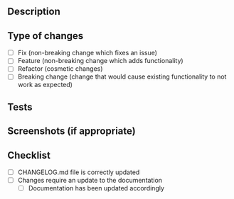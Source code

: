 ## Description
<!--- Describe your changes in detail -->

## Type of changes
<!--- What types of changes does your code introduce? Put an `x` in all the boxes that apply -->
- [ ] Fix (non-breaking change which fixes an issue)
- [ ] Feature (non-breaking change which adds functionality)
- [ ] Refactor (cosmetic changes)
- [ ] Breaking change (change that would cause existing functionality to not work as expected)

## Tests
<!--- Describe how you tested your changes in detail -->
<!--- Include details of your test environment if relevant -->

## Screenshots (if appropriate)

## Checklist
<!--- Go over all the following items and put an `x` in all the boxes that apply -->
- [ ] CHANGELOG.md file is correctly updated
- [ ] Changes require an update to the documentation
	- [ ] Documentation has been updated accordingly